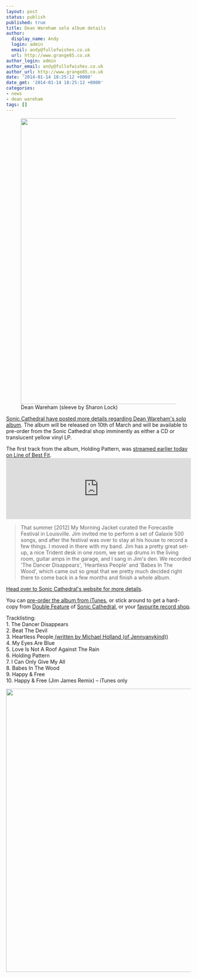 ```yaml
---
layout: post
status: publish
published: true
title: Dean Wareham solo album details
author:
  display_name: Andy
  login: admin
  email: andy@fullofwishes.co.uk
  url: http://www.grange85.co.uk
author_login: admin
author_email: andy@fullofwishes.co.uk
author_url: http://www.grange85.co.uk
date: '2014-01-14 18:25:12 +0000'
date_gmt: '2014-01-14 18:25:12 +0000'
categories:
- news
- dean wareham
tags: []
---
```

<p><figure class="caption aligncenter"><img src="https://media.fullofwishes.co.uk/05-dean_wareham/sleeves/dean-wareham-sonic-cathedral75.jpg" width="770" height="777" class /><figcaption class="caption-text"> Dean Wareham (sleeve by Sharon Lock)</figcaption></figure>
<p><a href="http://web.archive.org/web/20140427083550/http://www.soniccathedral.co.uk/dean-wareham-reveals-new-album-details/">Sonic Cathedral have posted more details regarding Dean Wareham's solo album</a>. The album will be released on 10th of March and will be available to pre-order from the Sonic Cathedral shop imminently as either a CD or translucent yellow vinyl LP.</p>
<p>The first track from the album, Holding Pattern, was <a href="http://www.thelineofbestfit.com/new-music/blog/listen-dean-wareham-holding-pattern-premiere-144027">streamed earlier today on Line of Best Fit</a>.<br />
<iframe width="100%" height="166" scrolling="no" frameborder="no" src="https://w.soundcloud.com/player/?url=https%3A//api.soundcloud.com/tracks/128739160&color=eaef19"></iframe></p>
<blockquote><p>That summer [2012] My Morning Jacket curated the Forecastle Festival in Louisville. Jim invited me to perform a set of Galaxie 500 songs, and after the festival was over to stay at his house to record a few things. I moved in there with my band. Jim has a pretty great set-up, a nice Trident desk in one room, we set up drums in the living room, guitar amps in the garage, and I sang in Jim's den. We recorded 'The Dancer Disappears', 'Heartless People' and 'Babes In The Wood', which came out so great that we pretty much decided right there to come back in a few months and finish a whole album.</p></blockquote>
<p><a href="http://web.archive.org/web/20140427083550/http://www.soniccathedral.co.uk/dean-wareham-reveals-new-album-details/">Head over to Sonic Cathedral's website for more details</a>.</p>
<p>You can <a href="https://itunes.apple.com/us/album/dean-wareham-bonus-track-version/id787486934?ls=1">pre-order the album from iTunes</a>, or stick around to get a hard-copy from <a href="http://elevenspot.11spot.com/deanwareham.html">Double Feature</a> of <a href="http://www.soniccathedral.co.uk">Sonic Cathedral</a>, or your <a href="http://www.recordstoreday.com/Venues">favourite record shop</a>.</p>
<p>Tracklisting:<br />
1. The Dancer Disappears<br />
2. Beat The Devil<br />
3. Heartless People<ins datetime="2014-01-14T23:59:44+00:00"> (written by Michael Holland (of Jennyanykind))</ins><br />
4. My Eyes Are Blue<br />
5. Love Is Not A Roof Against The Rain<br />
6. Holding Pattern<br />
7. I Can Only Give My All<br />
8. Babes In The Wood<br />
9. Happy & Free<br />
10. Happy & Free (Jim James Remix) – iTunes only</p>
<p><img src="https://media.fullofwishes.co.uk/05-dean_wareham/pictures/dean-wareham-promo-2013.jpg" width="770" height="770" class="aligncenter" /></p>
